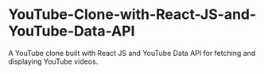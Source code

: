 # YouTube-Clone-with-React-JS-and-YouTube-Data-API
A YouTube clone built with React JS and YouTube Data API for fetching and displaying YouTube videos.
